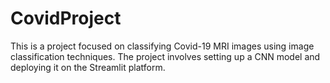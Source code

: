 # CovidProject

This is a project focused on classifying Covid-19 MRI images using image classification techniques. The project involves setting up a CNN model and deploying it on the Streamlit platform.
